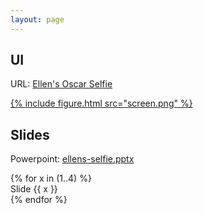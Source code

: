 ```yaml
---
layout: page
---
```


## UI

URL: [Ellen's Oscar Selfie](https://twitter.com/TheEllenShow/status/440322224407314432/photo/1)

<a href="https://twitter.com/TheEllenShow/status/440322224407314432/photo/1">
{% include figure.html src="screen.png" %}
</a>

## Slides

Powerpoint: [ellens-selfie.pptx](ellens-selfie.pptx)

<div class="section portfolio">
	{% for x in (1..4) %}
	<div class="work">
		<img src="Slide{{x}}.png" alt="">	
		<div class="mask">
		Slide {{ x }}
		</div>
	</div>
	{% endfor %}
</div>

